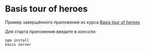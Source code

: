 # Basis tour of heroes

Пример завершённого приложения из курса [Basis tour of heroes](https://github.com/basisjs/articles)

Для старта приложения введите в консоли:

```
npm install
basis server
```
